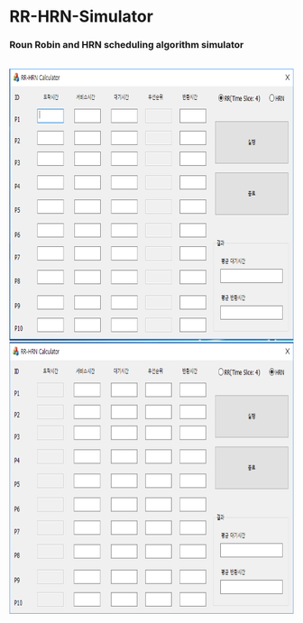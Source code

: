 # RR-HRN-Simulator
<h3>Roun Robin and HRN scheduling algorithm simulator</h3><br>
<img width="754" height="482" src="./1.PNG"></img><br>
<img width="754" height="482" src="./2.PNG"></img>
